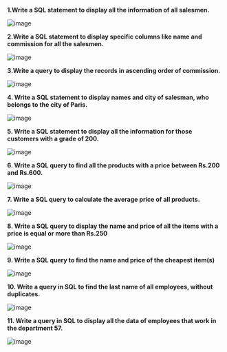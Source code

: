 **1.Write a SQL statement to display all the information of all salesmen.**   

![image](https://user-images.githubusercontent.com/71078788/117630307-b123f080-b198-11eb-9af4-67b42212e5a2.png)

**2.Write a SQL statement to display specific columns like name and commission for all the salesmen.**

![image](https://user-images.githubusercontent.com/71078788/117630345-bb45ef00-b198-11eb-81c1-cf5474bf9d3f.png)

**3.Write a query to display the records in ascending order of commission.** 

![image](https://user-images.githubusercontent.com/71078788/117630392-c4cf5700-b198-11eb-9621-b9981fa7902c.png)

**4. Write a SQL statement to display names and city of salesman, who belongs to the city of Paris.**   

![image](https://user-images.githubusercontent.com/71078788/117630431-ce58bf00-b198-11eb-963b-a05ca8ac9bdb.png)

**5. Write a SQL statement to display all the information for those customers with a grade of 200.**

![image](https://user-images.githubusercontent.com/71078788/117630468-d87abd80-b198-11eb-93ea-106af9e843e1.png)

**6. Write a SQL query to find all the products with a price between Rs.200 and Rs.600.**  

![image](https://user-images.githubusercontent.com/71078788/117630510-e3355280-b198-11eb-8b39-77de1b652e65.png)

**7. Write a SQL query to calculate the average price of all products.**

![image](https://user-images.githubusercontent.com/71078788/117630537-ed575100-b198-11eb-8046-26fb4c0c9277.png)

**8. Write a SQL query to display the name and price of all the items with a price is equal or more than Rs.250**

![image](https://user-images.githubusercontent.com/71078788/117630571-f5af8c00-b198-11eb-8b78-b469c8d1a3c4.png)

**9. Write a SQL query to find the name and price of the cheapest item(s)**

![image](https://user-images.githubusercontent.com/71078788/117630609-019b4e00-b199-11eb-8027-0250bc2883eb.png)

**10. Write a query in SQL to find the last name of all employees, without duplicates.**

![image](https://user-images.githubusercontent.com/71078788/117630648-0b24b600-b199-11eb-868e-61a79e79de02.png)

**11. Write a query in SQL to display all the data of employees that work in the department 57.**   

![image](https://user-images.githubusercontent.com/71078788/117630690-137cf100-b199-11eb-80b5-26df91ed0748.png)
